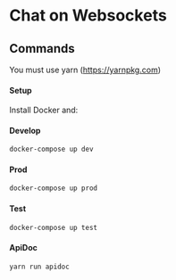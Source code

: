 # Chat on Websockets

## Commands

You must use yarn (https://yarnpkg.com)

#### Setup
Install Docker and:

#### Develop
```bash
docker-compose up dev
```

#### Prod
```bash
docker-compose up prod
```

#### Test
```bash
docker-compose up test
```

#### ApiDoc
```bash
yarn run apidoc
```
